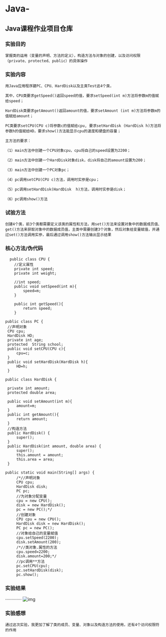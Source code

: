 # Java-
## Java课程作业项目仓库
### 实验目的
	掌握类的运用（变量的声明、方法的定义），构造方法与对象的创建，以及访问权限（private、protected、public）的具体操作
### 实验内容
	用Java应用程序建PC、CPU、HardDisk以及主类Test这4个类，
	
	其中，CPU类要求getSpeed()返回speed的值，要求setSpeed(int m)方法将参数m的值赋给speed；
	
	HardDisk类要求getAmount()返回amount的值，要求setAmount (int m)方法将参数m的值赋给amount；
	
	PC类要求setCPU(CPU c)将参数c的值赋给cpu, 要求setHardDisk (HardDisk h)方法将参数h的值赋给HD，要求show()方法能显示cpu的速度和硬盘的容量；
	
	主方法的要求：
	
	（1）main方法中创建一个CPU对象cpu，cpu将自己的speed设置为2200；
	
	（2）main方法中创建一个HardDisk对象disk，disk将自己的amount设置为200；
	
	（3）main方法中创建一个PC对象pc；
	
	（4）pc调用setCPU(CPU c)方法，调用时实参是cpu；
	
	（5）pc调用setHardDisk(HardDisk  h)方法，调用时实参是disk；
	
	（6）pc调用show()方法
	
	
### 试验方法
    创建4个类，前3个类都需要定义该类的属性和方法，用set()方法来设置对象中的数据成员值、get()方法来获取对象中的数据成员值，主类中需要创建3个对象，然后对象给变量赋值，并通过set()方法调用实参，最后通过调用show()方法输出显示结果	   
### 核心方法/伪代码
```
  public class CPU {
	//定义属性	
	private int speed;
	private int weight;
	
	//int speed;
	public void setSpeed(int m){
		speed=m;
	}
	
	public int getSpeed(){
		return speed;
	}
  ```
   ```
  public class PC {
	//声明对象
    CPU cpu;
	HardDisk HD;
	private int age;
	protected  String school;	
	public void setCPU(CPU c){
		cpu=c;
	}
	public void setHardDisk(HardDisk h){
		HD=h;
	}		
  ```
   ```
  public class HardDisk {
	
	private int amount;
	protected double area;
	
	public void setAmount(int m){
		amount=m;
	}
	public int getAmount(){
		return amount;
	}
	//构造方法	
	public HardDisk() {
		super();
	}
	public HardDisk(int amount, double area) {
		super();
		this.amount = amount;
		this.area = area;
	}
  ```
   ```
  public static void main(String[] args) {
		/*//声明对象
		CPU cpu;
		HardDisk disk;
		PC pc;
		//为对象分配变量
		cpu = new CPU(); 
		disk = new HardDisk();
		pc = new PC();*/
		//创建对象
		CPU cpu = new CPU();
		HardDisk disk = new HardDisk();
		PC pc = new PC();
		//对象给自己的变量赋值
		cpu.setSpeed(2200);
		disk.setAmount(200);
		/*//类对象.属性的方法
		cpu.speed=2200;
		disk.amount=200;*/		
		//pc调用**方法
		pc.setCPU(cpu);
		pc.setHardDisk(disk);
		pc.show();
```
### 实验结果
·············
	![img](http://note.youdao.com/yws/public/resource/72aa84bd3a5d198f1794c36f35956f84/xmlnote/WEBRESOURCE0ecaa4d00568afcef6a040cfd437cc3d/13)
	
### 实验感想

    通过这次实验，我更加了解了类的成员、变量、对象以及构造方法的使用，还有4个访问权限符的作用
    
